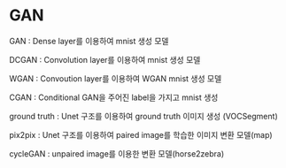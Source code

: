 # GAN

 GAN : Dense layer를 이용하여 mnist 생성 모델
 
 DCGAN : Convolution layer를 이용하여 mnist 생성 모델
 
 WGAN : Convoution layer를 이용하여 WGAN mnist 생성 모델
 
 CGAN : Conditional GAN을 주어진 label을 가지고 mnist 생성
 
 ground truth : Unet 구조를 이용하여 ground truth 이미지 생성 (VOCSegment)
 
 pix2pix : Unet 구조를 이용하여 paired image를 학습한 이미지 변환 모델(map)
 
 cycleGAN : unpaired image를 이용한 변환 모델(horse2zebra)
